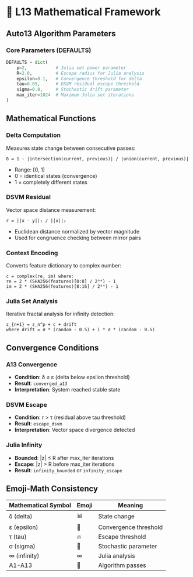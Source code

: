 # 🔬 L13 Mathematical Framework

## Auto13 Algorithm Parameters

### Core Parameters (DEFAULTS)
```python
DEFAULTS = dict(
    p=2,           # Julia set power parameter
    R=2.0,         # Escape radius for Julia analysis
    epsilon=0.1,   # Convergence threshold for delta
    tau=0.05,      # DSVM residual escape threshold  
    sigma=0.0,     # Stochastic drift parameter
    max_iter=1024  # Maximum Julia set iterations
)
```

## Mathematical Functions

### Delta Computation
Measures state change between consecutive passes:
```
δ = 1 - |intersection(current, previous)| / |union(current, previous)|
```
- Range: [0, 1]
- 0 = identical states (convergence)
- 1 = completely different states

### DSVM Residual
Vector space distance measurement:
```
r = ||x - y||₂ / ||x||₂
```
- Euclidean distance normalized by vector magnitude
- Used for congruence checking between mirror pairs

### Context Encoding
Converts feature dictionary to complex number:
```
c = complex(re, im) where:
re = 2 * (SHA256(features)[0:8] / 2⁶⁴) - 1
im = 2 * (SHA256(features)[8:16] / 2⁶⁴) - 1
```

### Julia Set Analysis
Iterative fractal analysis for infinity detection:
```
z_{n+1} = z_n^p + c + drift
where drift = σ * (random - 0.5) + i * σ * (random - 0.5)
```

## Convergence Conditions

### A13 Convergence
- **Condition**: δ ≤ ε (delta below epsilon threshold)
- **Result**: `converged_a13`
- **Interpretation**: System reached stable state

### DSVM Escape  
- **Condition**: r > τ (residual above tau threshold)
- **Result**: `escape_dsvm`
- **Interpretation**: Vector space divergence detected

### Julia Infinity
- **Bounded**: |z| ≤ R after max_iter iterations
- **Escape**: |z| > R before max_iter iterations
- **Result**: `infinity_bounded` or `infinity_escape`

## Emoji-Math Consistency

| Mathematical Symbol | Emoji | Meaning |
|-------------------|-------|---------|
| δ (delta) | 📊 | State change |
| ε (epsilon) | 🎯 | Convergence threshold |
| τ (tau) | 🔥 | Escape threshold |
| σ (sigma) | 🎲 | Stochastic parameter |
| ∞ (infinity) | ∞ | Julia analysis |
| A1-A13 | 🔄 | Algorithm passes |
